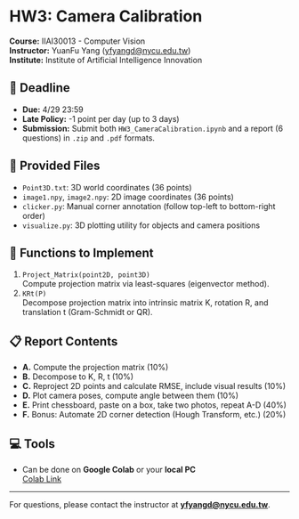 # HW3: Camera Calibration

**Course:** IIAI30013 - Computer Vision  
**Instructor:** YuanFu Yang (yfyangd@nycu.edu.tw)  
**Institute:** Institute of Artificial Intelligence Innovation

## 📅 Deadline
- **Due:** 4/29 23:59
- **Late Policy:** -1 point per day (up to 3 days)
- **Submission:** Submit both `HW3_CameraCalibration.ipynb` and a report (6 questions) in `.zip` and `.pdf` formats.

## 🧰 Provided Files
- `Point3D.txt`: 3D world coordinates (36 points)
- `image1.npy`, `image2.npy`: 2D image coordinates (36 points)
- `clicker.py`: Manual corner annotation (follow top-left to bottom-right order)
- `visualize.py`: 3D plotting utility for objects and camera positions

## 🧪 Functions to Implement
1. `Project_Matrix(point2D, point3D)`  
   Compute projection matrix via least-squares (eigenvector method).
2. `KRt(P)`  
   Decompose projection matrix into intrinsic matrix K, rotation R, and translation t (Gram-Schmidt or QR).

## 📋 Report Contents
- **A.** Compute the projection matrix (10%)
- **B.** Decompose to K, R, t (10%)
- **C.** Reproject 2D points and calculate RMSE, include visual results (10%)
- **D.** Plot camera poses, compute angle between them (10%)
- **E.** Print chessboard, paste on a box, take two photos, repeat A-D (40%)
- **F.** Bonus: Automate 2D corner detection (Hough Transform, etc.) (20%)

## 💻 Tools
- Can be done on **Google Colab** or your **local PC**  
  [Colab Link](https://colab.research.google.com/?hl=zh-tw)

---

For questions, please contact the instructor at **yfyangd@nycu.edu.tw**.

